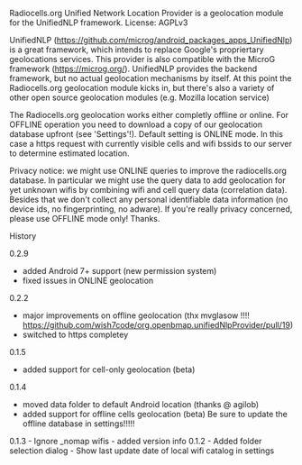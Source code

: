 Radiocells.org Unified Network Location Provider is a geolocation module for the UnifiedNLP framework.
License: AGPLv3

UnifiedNLP (https://github.com/microg/android_packages_apps_UnifiedNlp) is a great framework, which intends to replace Google's propriertary geolocations services. This provider is also compatible with the MicroG framework (https://microg.org/). UnifiedNLP provides the backend framework, but no actual geolocation mechanisms by itself. At this point the Radiocells.org geolocation module kicks in, but there's also a variety of other open source geolocation modules (e.g. Mozilla location service)

The Radiocells.org geolocation works either completly offline or online. For OFFLINE operation you need to download a copy of our geolocation database upfront (see 'Settings'!). Default setting is ONLINE mode. In this case a https request with currently visible cells and wifi bssids to our server to determine estimated location.

Privacy notice: we might use ONLINE queries to improve the radiocells.org database. In particular we might use the query data to add geolocation for yet unknown wifis by combining wifi and cell query data (correlation data). Besides that we don't collect any personal identifiable data information (no device ids, no fingerprinting, no adware). If you're really privacy concerned, please use OFFLINE mode only! Thanks.

History

0.2.9
   - added Android 7+ support (new permission system)
   - fixed issues in ONLINE geolocation
   
0.2.2
   - major improvements on offline geolocation (thx mvglasow !!!! https://github.com/wish7code/org.openbmap.unifiedNlpProvider/pull/19)
   - switched to https completey
   
0.1.5
   - added support for cell-only geolocation (beta)
   
0.1.4
   - moved data folder to default Android location (thanks @ agilob)
   - added support for offline cells geolocation (beta)
     Be sure to update the offline database in settings!!!!!

0.1.3
    - Ignore _nomap wifis
    - added version info
0.1.2
    - Added folder selection dialog
    - Show last update date of local wifi catalog in settings
